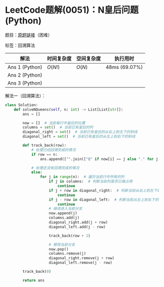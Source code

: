 # LeetCode题解(0051)：N皇后问题(Python)

题目：[原题链接](https://leetcode-cn.com/problems/n-queens/)（困难）

标签：回溯算法

| 解法           | 时间复杂度 | 空间复杂度 | 执行用时      |
| -------------- | ---------- | ---------- | ------------- |
| Ans 1 (Python) | $O(N!)$    | $O(N)$     | 48ms (69.07%) |
| Ans 2 (Python) |            |            |               |
| Ans 3 (Python) |            |            |               |

解法一（回溯算法）：

```python
class Solution:
    def solveNQueens(self, n: int) -> List[List[str]]:
        ans = []

        now = []  # 当前每行中皇后的位置
        columns = set()  # 当前已有皇后的列
        diagonal_right = set()  # 当前已有皇后的从右上到左下的斜线
        diagonal_left = set()  # 当前已有皇后的从左上到右下的斜线

        def track_back(row):
            # 处理已经回溯完成的情况
            if row == n:
                ans.append(["".join(["Q" if now[i] == j else "." for j in range(n)]) for i in range(n)])

            # 处理还没有回溯完成的情况
            else:
                for j in range(n):  # 遍历当前行中所有的列
                    if j in columns:  # 判断当前列是否已被占用
                        continue
                    if j + row in diagonal_right:  # 判断当前从右上到左下的斜线是否已被占用
                        continue
                    if j - row in diagonal_left:  # 判断当前从左上到右下的斜线是否已被占用
                        continue
                    # 继续进入当前分支
                    now.append(j)
                    columns.add(j)
                    diagonal_right.add(j + row)
                    diagonal_left.add(j - row)

                    track_back(row + 1)

                    # 移除当前分支
                    now.pop()
                    columns.remove(j)
                    diagonal_right.remove(j + row)
                    diagonal_left.remove(j - row)

        track_back(0)

        return ans
```
